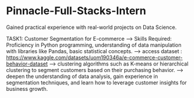 # Pinnacle-Full-Stacks-Intern
Gained practical experience with real-world projects on Data Science. 

TASK1: Customer Segmentation for E-commerce
--> Skills Required: Proficiency in Python programming, understanding of data manipulation with libraries like Pandas, basic statistical concepts.
--> access dataset : https://www.kaggle.com/datasets/uom190346a/e-commerce-customer-behavior-dataset
--> clustering algorithms such as K-means or hierarchical clustering to segment customers based on their purchasing behavior.
--> deepen the understanding of data analysis, gain experience in segmentation techniques, and learn how to leverage customer insights for business growth.
